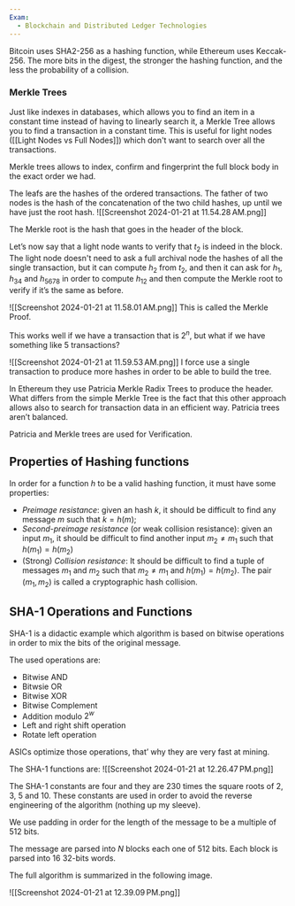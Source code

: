 ```yaml
---
Exam:
  - Blockchain and Distributed Ledger Technologies
---
```

Bitcoin uses SHA2-256 as a hashing function, while Ethereum uses Keccak-256. The more bits in the digest, the stronger the hashing function, and the less the probability of a collision.
### Merkle Trees
Just like indexes in databases, which allows you to find an item in a constant time instead of having to linearly search it, a Merkle Tree allows you to find a transaction in a constant time. This is useful for light nodes ([[Light Nodes vs Full Nodes]]) which don't want to search over all the transactions.

Merkle trees allows to index, confirm and fingerprint the full block body in the exact order we had.

The leafs are the hashes of the ordered transactions. The father of two nodes is the hash of the concatenation of the two child hashes, up until we have just the root hash.
![[Screenshot 2024-01-21 at 11.54.28 AM.png]]

The Merkle root is the hash that goes in the header of the block.

Let’s now say that a light node wants to verify that $t_2$ is indeed in the block. The light node doesn't need to ask a full archival node the hashes of all the single transaction, but it can compute $h_2$ from $t_2$, and then it can ask for $h_1, h_{34}$ and $h_{5678}$ in order to compute $h_{12}$ and then compute the Merkle root to verify if it’s the same as before.

![[Screenshot 2024-01-21 at 11.58.01 AM.png]]
This is called the Merkle Proof.

This works well if we have a transaction that is $2^ n$, but what if we have something like $5$ transactions?

![[Screenshot 2024-01-21 at 11.59.53 AM.png]]
I force use a single transaction to produce more hashes in order to be able to build the tree.

In Ethereum they use Patricia Merkle Radix Trees to produce the header. What differs from the simple Merkle Tree is the fact that this other approach allows also to search for transaction data in an efficient way. Patricia trees aren’t balanced.

Patricia and Merkle trees are used for Verification.

## Properties of Hashing functions

In order for a function $h$ to be a valid hashing function, it must have some properties:

- _Preimage resistance_: given an hash $k$, it should be difficult to find any message $m$ such that $k = h(m)$;
- _Second-preimage resistance_ (or weak collision resistance): given an input $m_1$, it should be difficult to find another input $m_2 \neq m_1$ such that $h(m_1) = h(m_2)$
- (Strong) _Collision resistance_: It should be difficult to find a tuple of messages $m_1$ and $m_2$ such that $m_2 \neq m_1$ and $h(m_1) = h(m_2)$. The pair $(m_1, m_2)$ is called a cryptographic hash collision.

## SHA-1 Operations and Functions

SHA-1 is a didactic example which algorithm is based on bitwise operations in order to mix the bits of the original message.

The used operations are:

- Bitwise AND
- Bitwsie OR
- Bitwise XOR
- Bitwise Complement
- Addition modulo $2^w$
- Left and right shift operation
- Rotate left operation

ASICs optimize those operations, that’ why they are very fast at mining.

The SHA-1 functions are:
![[Screenshot 2024-01-21 at 12.26.47 PM.png]]

The SHA-1 constants are four and they are 230 times the square roots of 2, 3, 5 and 10. These constants are used in order to avoid the reverse engineering of the algorithm (nothing up my sleeve).

We use padding in order for the length of the message to be a multiple of 512 bits.

The message are parsed into $N$ blocks each one of 512 bits. Each block is parsed into 16 32-bits words.

The full algorithm is summarized in the following image.

![[Screenshot 2024-01-21 at 12.39.09 PM.png]]